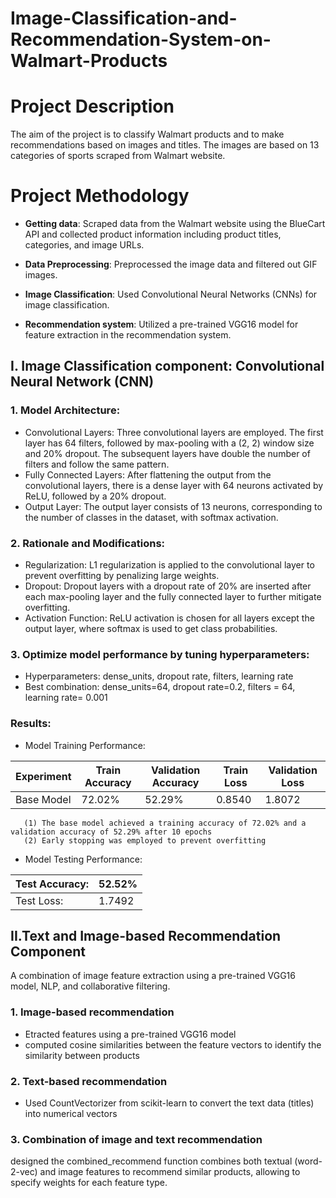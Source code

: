 # Image-Classification-and-Recommendation-System-on-Walmart-Products

# Project Description

The aim of the project is to classify Walmart products and to make recommendations based on images and titles. The images are based on 13 categories of sports scraped from Walmart website.


# Project Methodology

- **Getting data**: Scraped data from the Walmart website using the BlueCart API and collected product information including product titles, categories, and image URLs.

- **Data Preprocessing**: Preprocessed the image data and filtered out GIF images.

- **Image Classification**: Used Convolutional Neural Networks (CNNs) for image classification.

- **Recommendation system**: Utilized a pre-trained VGG16 model for feature extraction in the recommendation system.

## I. Image Classification component: Convolutional Neural Network (CNN)

### 1. Model Architecture:
- Convolutional Layers: Three convolutional layers are employed. The first layer has 64 filters, followed by max-pooling with a (2, 2) window size and 20% dropout. The subsequent layers have double the number of filters and follow the same pattern.
- Fully Connected Layers: After flattening the output from the convolutional layers, there is a dense layer with 64 neurons activated by ReLU, followed by a 20% dropout.
- Output Layer: The output layer consists of 13 neurons, corresponding to the number of classes in the dataset, with softmax activation.
### 2. Rationale and Modifications:
- Regularization: L1 regularization is applied to the convolutional layer to prevent overfitting by penalizing large weights.
- Dropout: Dropout layers with a dropout rate of 20% are inserted after each max-pooling layer and the fully connected layer to further mitigate overfitting.
- Activation Function: ReLU activation is chosen for all layers except the output layer, where softmax is used to get class probabilities.
### 3. Optimize model performance by tuning hyperparameters:
- Hyperparameters: dense_units, dropout rate, filters, learning rate
- Best combination: dense_units=64, dropout rate=0.2, filters = 64, learning rate= 0.001

### **Results**:

- Model Training Performance:

| Experiment | Train Accuracy | Validation Accuracy | Train Loss | Validation Loss |
| ---------- | -------------- | ------------------- | ---------- | --------------- |
| Base Model | 72.02%         | 52.29%              | 0.8540     | 1.8072          |

```
   (1) The base model achieved a training accuracy of 72.02% and a validation accuracy of 52.29% after 10 epochs
   (2) Early stopping was employed to prevent overfitting
```

- Model Testing Performance:

| Test Accuracy: | 52.52% |
| -------------- | ------ |
| Test Loss:     | 1.7492 |

## II.Text and Image-based Recommendation Component
A combination of image feature extraction using a pre-trained VGG16 model, NLP, and collaborative filtering.
### 1. Image-based recommendation
- Etracted features using a pre-trained VGG16 model
- computed cosine similarities between the feature vectors to identify the similarity between products
### 2. Text-based recommendation 
- Used CountVectorizer from scikit-learn to convert the text data (titles) into numerical vectors
### 3. Combination of image and text recommendation
designed the combined_recommend function combines both textual (word-2-vec) and image features to recommend similar products, allowing to specify weights for each feature type.
